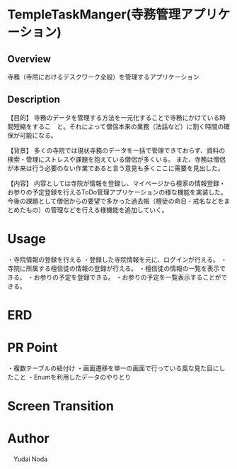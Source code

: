 # TempleTaskManger(寺務管理アプリケーション)

## Overview
寺務（寺院におけるデスクワーク全般）を管理するアプリケーション

## Description
【目的】
寺務のデータを管理する方法を一元化することで寺務にかけている時間短縮をするこ　と。それによって僧侶本来の業務（法話など）に割く時間の確保が可能になる。

【背景】
多くの寺院では現状寺務のデータを一括で管理できておらず、資料の検索・管理にストレスや課題を抱えている僧侶が多くいる。
また、寺務は僧侶が本来は行う必要のない作業であると言う意見も多くここに需要を見出した。

【内容】
内容としては寺院が情報を登録し、マイページから檀家の情報登録・お参りの予定登録を行えるToDo管理アプリケーションの様な機能を実装した。
今後の課題として僧侶からの要望で多かった過去帳（檀徒の命日・戒名などをまとめたもの）の管理などを行える様機能を追加していく。

# Usage
・寺院情報の登録を行える
・登録した寺院情報を元に、ログインが行える。
・寺院に所属する檀信徒の情報の登録が行える。
・檀信徒の情報の一覧を表示できる。
・お参りの予定を登録できる。
・お参りの予定を一覧表示することができる。

# ERD

# PR Point 
・複数テーブルの紐付け
・画面遷移を単一の画面で行っている風な見た目にしたこと
・Enumを利用したデータのやりとり

# Screen Transition

# Author
　Yudai Noda